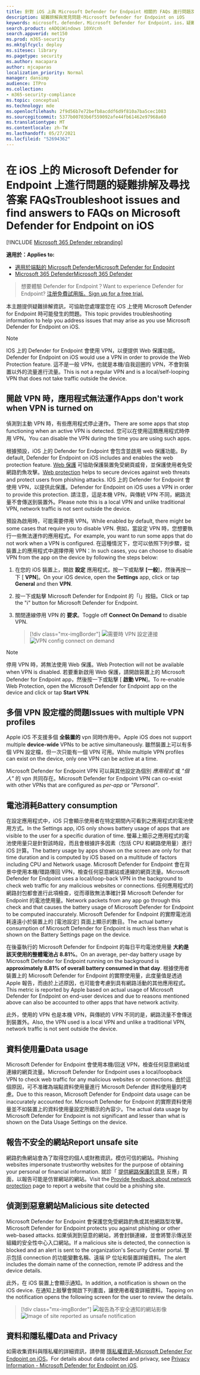 ```yaml
---
title: 針對 iOS 上與 Microsoft Defender for Endpoint 相關的 FAQs 進行問題及尋找答案
description: 疑難排解與常見問題-Microsoft Defender for Endpoint on iOS
keywords: microsoft，defender，Microsoft Defender for Endpoint，ios，疑難排解，常見問題，如何
search.product: eADQiWindows 10XVcnh
search.appverid: met150
ms.prod: m365-security
ms.mktglfcycl: deploy
ms.sitesec: library
ms.pagetype: security
ms.author: macapara
author: mjcaparas
localization_priority: Normal
manager: dansimp
audience: ITPro
ms.collection:
- m365-security-compliance
ms.topic: conceptual
ms.technology: mde
ms.openlocfilehash: 2f9d56b7e72befb8acddf6d9f810a7ba5cec1083
ms.sourcegitcommit: 5377b00703b6f559092afe44fb61462e97968a60
ms.translationtype: MT
ms.contentlocale: zh-TW
ms.lasthandoff: 05/27/2021
ms.locfileid: "52694362"
---
```

# <a name="troubleshoot-issues-and-find-answers-to-faqs-on-microsoft-defender-for-endpoint-on-ios"></a><span data-ttu-id="9c0bc-104">在 iOS 上的 Microsoft Defender for Endpoint 上進行問題的疑難排解及尋找答案 FAQs</span><span class="sxs-lookup"><span data-stu-id="9c0bc-104">Troubleshoot issues and find answers to FAQs on Microsoft Defender for Endpoint on iOS</span></span>

[!INCLUDE [Microsoft 365 Defender rebranding](../../includes/microsoft-defender.md)]

<span data-ttu-id="9c0bc-105">**適用於：**</span><span class="sxs-lookup"><span data-stu-id="9c0bc-105">**Applies to:**</span></span>
- [<span data-ttu-id="9c0bc-106">適用於端點的 Microsoft Defender</span><span class="sxs-lookup"><span data-stu-id="9c0bc-106">Microsoft Defender for Endpoint</span></span>](https://go.microsoft.com/fwlink/p/?linkid=2154037)
- [<span data-ttu-id="9c0bc-107">Microsoft 365 Defender</span><span class="sxs-lookup"><span data-stu-id="9c0bc-107">Microsoft 365 Defender</span></span>](https://go.microsoft.com/fwlink/?linkid=2118804)

> <span data-ttu-id="9c0bc-108">想要體驗 Defender for Endpoint？</span><span class="sxs-lookup"><span data-stu-id="9c0bc-108">Want to experience Defender for Endpoint?</span></span> [<span data-ttu-id="9c0bc-109">注册免費試用版。</span><span class="sxs-lookup"><span data-stu-id="9c0bc-109">Sign up for a free trial.</span></span>](https://www.microsoft.com/microsoft-365/windows/microsoft-defender-atp?ocid=docs-wdatp-exposedapis-abovefoldlink) 

<span data-ttu-id="9c0bc-110">本主題提供疑難排解資訊，可協助您處理當您在 iOS 上使用 Microsoft Defender for Endpoint 時可能發生的問題。</span><span class="sxs-lookup"><span data-stu-id="9c0bc-110">This topic provides troubleshooting information to help you address issues that may arise as you use Microsoft Defender for Endpoint on iOS.</span></span>



> [!NOTE]
> <span data-ttu-id="9c0bc-111">IOS 上的 Defender for Endpoint 會使用 VPN，以便提供 Web 保護功能。</span><span class="sxs-lookup"><span data-stu-id="9c0bc-111">Defender for Endpoint on iOS would use a VPN in order to provide the Web Protection feature.</span></span> <span data-ttu-id="9c0bc-112">這不是一般 VPN，也就是本機/自我迴圈的 VPN，不會對裝置以外的流量進行流量。</span><span class="sxs-lookup"><span data-stu-id="9c0bc-112">This is not a regular VPN and is a local/self-looping VPN that does not take traffic outside the device.</span></span>

## <a name="apps-dont-work-when-vpn-is-turned-on"></a><span data-ttu-id="9c0bc-113">開啟 VPN 時，應用程式無法運作</span><span class="sxs-lookup"><span data-stu-id="9c0bc-113">Apps don't work when VPN is turned on</span></span>
<span data-ttu-id="9c0bc-114">偵測到主動 VPN 時，有些應用程式停止運作。</span><span class="sxs-lookup"><span data-stu-id="9c0bc-114">There are some apps that stop functioning when an active VPN is detected.</span></span> <span data-ttu-id="9c0bc-115">您可以在使用這類應用程式時停用 VPN。</span><span class="sxs-lookup"><span data-stu-id="9c0bc-115">You can disable the VPN during the time you are using such apps.</span></span> 

<span data-ttu-id="9c0bc-116">根據預設，iOS 上的 Defender for Endpoint 會包含並啟用 web 保護功能。</span><span class="sxs-lookup"><span data-stu-id="9c0bc-116">By default, Defender for Endpoint on iOS includes and enables the web protection feature.</span></span> <span data-ttu-id="9c0bc-117">[Web 保護](web-protection-overview.md) 可協助保護裝置免受網頁威脅，並保護使用者免受網路釣魚攻擊。</span><span class="sxs-lookup"><span data-stu-id="9c0bc-117">[Web protection](web-protection-overview.md) helps to secure devices against web threats and protect users from phishing attacks.</span></span> <span data-ttu-id="9c0bc-118">IOS 上的 Defender for Endpoint 會使用 VPN，以提供此保護。</span><span class="sxs-lookup"><span data-stu-id="9c0bc-118">Defender for Endpoint on iOS uses a VPN in order to provide this protection.</span></span> <span data-ttu-id="9c0bc-119">請注意，這是本機 VPN，與傳統 VPN 不同，網路流量不會傳送到裝置外。</span><span class="sxs-lookup"><span data-stu-id="9c0bc-119">Please note this is a local VPN and unlike traditional VPN, network traffic is not sent outside the device.</span></span>

<span data-ttu-id="9c0bc-120">預設為啟用時，可能需要停用 VPN。</span><span class="sxs-lookup"><span data-stu-id="9c0bc-120">While enabled by default, there might be some cases that require you to disable VPN.</span></span> <span data-ttu-id="9c0bc-121">例如，當設定 VPN 時，您想要執行一些無法運作的應用程式。</span><span class="sxs-lookup"><span data-stu-id="9c0bc-121">For example, you want to run some apps that do not work when a VPN is configured.</span></span> <span data-ttu-id="9c0bc-122">在這種情況下，您可以依照下列步驟，從裝置上的應用程式中選擇停用 VPN：</span><span class="sxs-lookup"><span data-stu-id="9c0bc-122">In such cases, you can choose to disable VPN from the app on the device by following the steps below:</span></span>

1. <span data-ttu-id="9c0bc-123">在您的 iOS 裝置上，開啟 **設定** 應用程式，按一下或點擊 **[一般**]，然後再按一下 [ **VPN**]。</span><span class="sxs-lookup"><span data-stu-id="9c0bc-123">On your iOS device, open the **Settings** app, click or tap **General** and then **VPN**.</span></span>
1. <span data-ttu-id="9c0bc-124">按一下或點擊 Microsoft Defender for Endpoint 的「i」按鈕。</span><span class="sxs-lookup"><span data-stu-id="9c0bc-124">Click or tap the "i" button for Microsoft Defender for Endpoint.</span></span>
1. <span data-ttu-id="9c0bc-125">關閉連線停用 VPN 的 **要求**。</span><span class="sxs-lookup"><span data-stu-id="9c0bc-125">Toggle off **Connect On Demand** to disable VPN.</span></span>

    > [!div class="mx-imgBorder"]
    > <span data-ttu-id="9c0bc-126">![需要時 VPN 設定連接](images/ios-vpn-config.png)</span><span class="sxs-lookup"><span data-stu-id="9c0bc-126">![VPN config connect on demand](images/ios-vpn-config.png)</span></span>

> [!NOTE]
> <span data-ttu-id="9c0bc-127">停用 VPN 時，將無法使用 Web 保護。</span><span class="sxs-lookup"><span data-stu-id="9c0bc-127">Web Protection will not be available when VPN is disabled.</span></span> <span data-ttu-id="9c0bc-128">若要重新啟用 Web 保護，請開啟裝置上的 Microsoft Defender for Endpoint app，然後按一下或點擊 [ **啟動 VPN**]。</span><span class="sxs-lookup"><span data-stu-id="9c0bc-128">To re-enable Web Protection, open the Microsoft Defender for Endpoint app on the device and click or tap **Start VPN**.</span></span>

## <a name="issues-with-multiple-vpn-profiles"></a><span data-ttu-id="9c0bc-129">多個 VPN 設定檔的問題</span><span class="sxs-lookup"><span data-stu-id="9c0bc-129">Issues with multiple VPN profiles</span></span>

<span data-ttu-id="9c0bc-130">Apple iOS 不支援多個 **全裝置的** vpn 同時作用中。</span><span class="sxs-lookup"><span data-stu-id="9c0bc-130">Apple iOS does not support multiple **device-wide** VPNs to be active simultaneously.</span></span> <span data-ttu-id="9c0bc-131">雖然裝置上可以有多個 VPN 設定檔，但一次只能有一個 VPN 可用。</span><span class="sxs-lookup"><span data-stu-id="9c0bc-131">While multiple VPN profiles can exist on the device, only one VPN can be active at a time.</span></span>

<span data-ttu-id="9c0bc-132">Microsoft Defender for Endpoint VPN 可以與其他設定為個別 *應用程式* 或 *"個人"* 的 vpn 共同存在。</span><span class="sxs-lookup"><span data-stu-id="9c0bc-132">Microsoft Defender for Endpoint VPN can co-exist with other VPNs that are configured as *per-app* or *"Personal"*.</span></span>

## <a name="battery-consumption"></a><span data-ttu-id="9c0bc-133">電池消耗</span><span class="sxs-lookup"><span data-stu-id="9c0bc-133">Battery consumption</span></span>

<span data-ttu-id="9c0bc-134">在設定應用程式中，iOS 只會顯示使用者在特定期間內可看到之應用程式的電池使用方式。</span><span class="sxs-lookup"><span data-stu-id="9c0bc-134">In the Settings app, iOS only shows battery usage of apps that are visible to the user for a specific duration of time.</span></span> <span data-ttu-id="9c0bc-135">螢幕上顯示之應用程式的電池使用量只是針對該時段，而且會根據許多因素（包括 CPU 和網路使用量）進行 iOS 計算。</span><span class="sxs-lookup"><span data-stu-id="9c0bc-135">The battery usage by apps shown on the screen are only for that time duration and is computed by iOS based on a multitude of factors including CPU and Network usage.</span></span> <span data-ttu-id="9c0bc-136">Microsoft Defender for Endpoint 會在背景中使用本機/環路傳回 VPN，檢查任何惡意網站或連線的網頁流量。</span><span class="sxs-lookup"><span data-stu-id="9c0bc-136">Microsoft Defender for Endpoint uses a local/loop-back VPN in the background to check web traffic for any malicious websites or connections.</span></span> <span data-ttu-id="9c0bc-137">任何應用程式的網路封包都會進行此項檢查，從而導致無法準確計算 Microsoft Defender for Endpoint 的電池使用量。</span><span class="sxs-lookup"><span data-stu-id="9c0bc-137">Network packets from any app go through this check and that causes the battery usage of Microsoft Defender for Endpoint to be computed inaccurately.</span></span> <span data-ttu-id="9c0bc-138">Microsoft Defender for Endpoint 的實際電池消耗遠遠小於裝置上的 [電池設定] 頁面上顯示的數目。</span><span class="sxs-lookup"><span data-stu-id="9c0bc-138">The actual battery consumption of Microsoft Defender for Endpoint is much less than what is shown on the Battery Settings page on the device.</span></span>

<span data-ttu-id="9c0bc-139">在後臺執行的 Microsoft Defender for Endpoint 的每日平均電池使用量 **大約是該天使用的整體電池占 8.81%**。</span><span class="sxs-lookup"><span data-stu-id="9c0bc-139">On an average, per-day battery usage by Microsoft Defender for Endpoint running on the background is **approximately 8.81% of overall battery consumed in that day**.</span></span> <span data-ttu-id="9c0bc-140">根據使用者裝置上的 Microsoft Defender for Endpoint 的實際使用量，此度量值是透過 Apple 報告，而由於上述原因，也可能會考慮到具有網路活動的其他應用程式。</span><span class="sxs-lookup"><span data-stu-id="9c0bc-140">This metric is reported by Apple based on actual usage of Microsoft Defender for Endpoint on end-user devices and due to reasons mentioned above can also be accounted to other apps that have network activity.</span></span>

<span data-ttu-id="9c0bc-141">此外，使用的 VPN 也是本機 VPN，與傳統的 VPN 不同的是，網路流量不會傳送到裝置外。</span><span class="sxs-lookup"><span data-stu-id="9c0bc-141">Also, the VPN used is a local VPN and unlike a traditional VPN, network traffic is not sent outside the device.</span></span>

## <a name="data-usage"></a><span data-ttu-id="9c0bc-142">資料使用量</span><span class="sxs-lookup"><span data-stu-id="9c0bc-142">Data usage</span></span>

<span data-ttu-id="9c0bc-143">Microsoft Defender for Endpoint 會使用本機/回送 VPN，檢查任何惡意網站或連線的網頁流量。</span><span class="sxs-lookup"><span data-stu-id="9c0bc-143">Microsoft Defender for Endpoint uses a local/loopback VPN to check web traffic for any malicious websites or connections.</span></span> <span data-ttu-id="9c0bc-144">由於這個原因，可不准確為端點資料使用量進行 Microsoft Defender 資料使用量的考慮。</span><span class="sxs-lookup"><span data-stu-id="9c0bc-144">Due to this reason, Microsoft Defender for Endpoint data usage can be inaccurately accounted for.</span></span> <span data-ttu-id="9c0bc-145">Microsoft Defender for Endpoint 的實際資料使用量並不如裝置上的資料使用量設定所顯示的內容少。</span><span class="sxs-lookup"><span data-stu-id="9c0bc-145">The actual data usage by Microsoft Defender for Endpoint is not significant and lesser than what is shown on the Data Usage Settings on the device.</span></span>

## <a name="report-unsafe-site"></a><span data-ttu-id="9c0bc-146">報告不安全的網站</span><span class="sxs-lookup"><span data-stu-id="9c0bc-146">Report unsafe site</span></span>

<span data-ttu-id="9c0bc-147">網路釣魚網站會為了取得您的個人或財務資訊，模仿可信的網站。</span><span class="sxs-lookup"><span data-stu-id="9c0bc-147">Phishing websites impersonate trustworthy websites for the purpose of obtaining your personal or financial information.</span></span> <span data-ttu-id="9c0bc-148">就診「 [提供網路保護的意見](https://www.microsoft.com/wdsi/filesubmission/exploitguard/networkprotection) 反應」頁面，以報告可能是仿冒網站的網站。</span><span class="sxs-lookup"><span data-stu-id="9c0bc-148">Visit the [Provide feedback about network protection](https://www.microsoft.com/wdsi/filesubmission/exploitguard/networkprotection) page to report a website that could be a phishing site.</span></span>

## <a name="malicious-site-detected"></a><span data-ttu-id="9c0bc-149">偵測到惡意網站</span><span class="sxs-lookup"><span data-stu-id="9c0bc-149">Malicious site detected</span></span>

<span data-ttu-id="9c0bc-150">Microsoft Defender for Endpoint 會保護您免受網路釣魚或其他網路型攻擊。</span><span class="sxs-lookup"><span data-stu-id="9c0bc-150">Microsoft Defender for Endpoint protects you against phishing or other web-based attacks.</span></span> <span data-ttu-id="9c0bc-151">如果偵測到惡意的網站，將會封鎖連線，並會將警示傳送至組織的安全性中心入口網站。</span><span class="sxs-lookup"><span data-stu-id="9c0bc-151">If a malicious site is detected, the connection is blocked and an alert is sent to the organization's Security Center portal.</span></span> <span data-ttu-id="9c0bc-152">警示包括 connection 的功能變數名稱、遠端 IP 位址和裝置詳細資料。</span><span class="sxs-lookup"><span data-stu-id="9c0bc-152">The alert includes the domain name of the connection, remote IP address and the device details.</span></span>

<span data-ttu-id="9c0bc-153">此外，在 iOS 裝置上會顯示通知。</span><span class="sxs-lookup"><span data-stu-id="9c0bc-153">In addition, a notification is shown on the iOS device.</span></span> <span data-ttu-id="9c0bc-154">在通知上敲擊會開啟下列畫面，讓使用者複查詳細資料。</span><span class="sxs-lookup"><span data-stu-id="9c0bc-154">Tapping on the notification opens the following screen for the user to review the details.</span></span>

> [!div class="mx-imgBorder"]
> <span data-ttu-id="9c0bc-155">![報告為不安全通知的網站影像](images/ios-phish-alert.png)</span><span class="sxs-lookup"><span data-stu-id="9c0bc-155">![Image of site reported as unsafe notification](images/ios-phish-alert.png)</span></span>

## <a name="data-and-privacy"></a><span data-ttu-id="9c0bc-156">資料和隱私權</span><span class="sxs-lookup"><span data-stu-id="9c0bc-156">Data and Privacy</span></span>

<span data-ttu-id="9c0bc-157">如需收集資料與隱私權的詳細資訊，請參閱 [隱私權資訊-Microsoft Defender For Endpoint on iOS](ios-privacy.md)。</span><span class="sxs-lookup"><span data-stu-id="9c0bc-157">For details about data collected and privacy, see [Privacy Information - Microsoft Defender for Endpoint on iOS](ios-privacy.md).</span></span>

